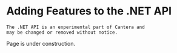 # Adding Features to the .NET API

```{warning}
The .NET API is an experimental part of Cantera and
may be changed or removed without notice.
```

Page is under construction.
